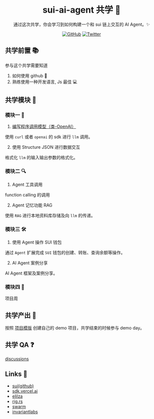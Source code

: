 <div align="center">
  <h1>sui-ai-agent 共学 🤖</h1>

 <p> 通过这次共学，你会学习到如何构建一个和 sui 链上交互的 AI Agent。✨</p>

 <p>
    <a href="https://github.com/CreatorsDAO"><img src="https://badgen.net/badge/icon/github?icon=github&label" alt="GitHub" /></a>
    <a href="https://twitter.com/Labs706"><img src="https://badgen.net/badge/icon/twitter?icon=twitter&label" alt="Twitter" /></a>
  </p>

</div>

## 共学前置 📚

参与这个共学需要知道

1. 如何使用 github 🐙
2. 熟练使用一种开发语言, Js 最佳 💻

## 共学模块 📝

### 模块一 🎯

1. [编写程序调用模型（类-OpenAI）](w1/README.md)

使用 `curl` 或者 `openai` 的 sdk 进行 `llm` 调用。

2. 使用 Structure JSON 进行数据交互

格式化 `llm` 的输入输出参数的格式化。

### 模块二 🔍

1. Agent 工具调用

function calling 的调用

2. Agent 记忆功能 RAG

使用 `RAG` 进行本地资料库存储及向 `llm` 的传递。

### 模块三 🛠️

1. 使用 Agent 操作 SUI 钱包

通过 `Agent` 扩展完成 `SUI` 钱包的创建、转账、查询余额等操作。

2. AI Agent 案例分享

AI Agent 框架及案例分享。

### 模块四 🚀

项目周

## 共学产出 🎉

按照 [项目模版](https://github.com/orgs/CreatorsDAO/discussions/60) 创建自己的 demo 项目，共学结束的时候参与 demo day。

## 共学 QA ❓

[discussions](https://github.com/orgs/CreatorsDAO/discussions/categories/q-a)

## Links 🔗

- [sui(github)](https://github.com/MystenLabs/sui)
- [sdk.vercel.ai](https://sdk.vercel.ai/docs/ai-sdk-core/tools-and-tool-calling)
- [elilza](https://elizaos.github.io/eliza/)
- [rig.rs](https://docs.rig.rs/)
- [swarm](https://github.com/openai/swarm)
- [invariantlabs](https://explorer.invariantlabs.ai/)
